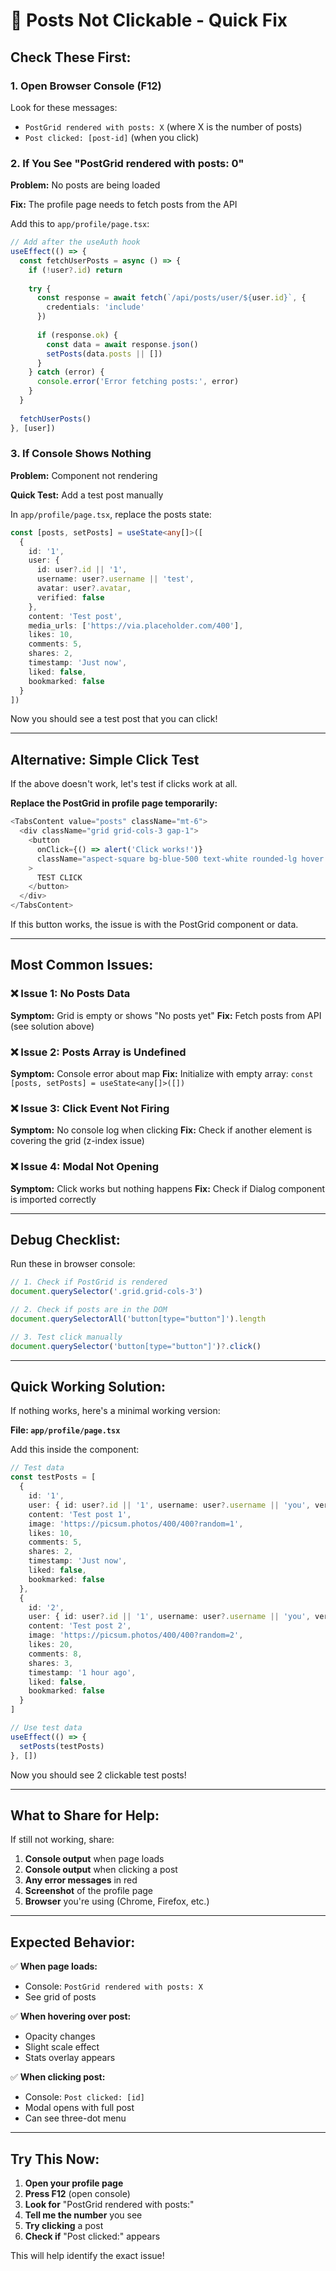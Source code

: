 # 🔧 Posts Not Clickable - Quick Fix

## **Check These First:**

### 1. **Open Browser Console** (F12)
Look for these messages:
- `PostGrid rendered with posts: X` (where X is the number of posts)
- `Post clicked: [post-id]` (when you click)

### 2. **If You See "PostGrid rendered with posts: 0"**
**Problem:** No posts are being loaded

**Fix:** The profile page needs to fetch posts from the API

Add this to `app/profile/page.tsx`:

```typescript
// Add after the useAuth hook
useEffect(() => {
  const fetchUserPosts = async () => {
    if (!user?.id) return
    
    try {
      const response = await fetch(`/api/posts/user/${user.id}`, {
        credentials: 'include'
      })
      
      if (response.ok) {
        const data = await response.json()
        setPosts(data.posts || [])
      }
    } catch (error) {
      console.error('Error fetching posts:', error)
    }
  }
  
  fetchUserPosts()
}, [user])
```

### 3. **If Console Shows Nothing**
**Problem:** Component not rendering

**Quick Test:** Add a test post manually

In `app/profile/page.tsx`, replace the posts state:

```typescript
const [posts, setPosts] = useState<any[]>([
  {
    id: '1',
    user: {
      id: user?.id || '1',
      username: user?.username || 'test',
      avatar: user?.avatar,
      verified: false
    },
    content: 'Test post',
    media_urls: ['https://via.placeholder.com/400'],
    likes: 10,
    comments: 5,
    shares: 2,
    timestamp: 'Just now',
    liked: false,
    bookmarked: false
  }
])
```

Now you should see a test post that you can click!

---

## **Alternative: Simple Click Test**

If the above doesn't work, let's test if clicks work at all.

**Replace the PostGrid in profile page temporarily:**

```typescript
<TabsContent value="posts" className="mt-6">
  <div className="grid grid-cols-3 gap-1">
    <button 
      onClick={() => alert('Click works!')}
      className="aspect-square bg-blue-500 text-white rounded-lg hover:bg-blue-600"
    >
      TEST CLICK
    </button>
  </div>
</TabsContent>
```

If this button works, the issue is with the PostGrid component or data.

---

## **Most Common Issues:**

### ❌ **Issue 1: No Posts Data**
**Symptom:** Grid is empty or shows "No posts yet"
**Fix:** Fetch posts from API (see solution above)

### ❌ **Issue 2: Posts Array is Undefined**
**Symptom:** Console error about map
**Fix:** Initialize with empty array: `const [posts, setPosts] = useState<any[]>([])`

### ❌ **Issue 3: Click Event Not Firing**
**Symptom:** No console log when clicking
**Fix:** Check if another element is covering the grid (z-index issue)

### ❌ **Issue 4: Modal Not Opening**
**Symptom:** Click works but nothing happens
**Fix:** Check if Dialog component is imported correctly

---

## **Debug Checklist:**

Run these in browser console:

```javascript
// 1. Check if PostGrid is rendered
document.querySelector('.grid.grid-cols-3')

// 2. Check if posts are in the DOM
document.querySelectorAll('button[type="button"]').length

// 3. Test click manually
document.querySelector('button[type="button"]')?.click()
```

---

## **Quick Working Solution:**

If nothing works, here's a minimal working version:

**File: `app/profile/page.tsx`**

Add this inside the component:

```typescript
// Test data
const testPosts = [
  {
    id: '1',
    user: { id: user?.id || '1', username: user?.username || 'you', verified: false },
    content: 'Test post 1',
    image: 'https://picsum.photos/400/400?random=1',
    likes: 10,
    comments: 5,
    shares: 2,
    timestamp: 'Just now',
    liked: false,
    bookmarked: false
  },
  {
    id: '2',
    user: { id: user?.id || '1', username: user?.username || 'you', verified: false },
    content: 'Test post 2',
    image: 'https://picsum.photos/400/400?random=2',
    likes: 20,
    comments: 8,
    shares: 3,
    timestamp: '1 hour ago',
    liked: false,
    bookmarked: false
  }
]

// Use test data
useEffect(() => {
  setPosts(testPosts)
}, [])
```

Now you should see 2 clickable test posts!

---

## **What to Share for Help:**

If still not working, share:

1. **Console output** when page loads
2. **Console output** when clicking a post
3. **Any error messages** in red
4. **Screenshot** of the profile page
5. **Browser** you're using (Chrome, Firefox, etc.)

---

## **Expected Behavior:**

✅ **When page loads:**
- Console: `PostGrid rendered with posts: X`
- See grid of posts

✅ **When hovering over post:**
- Opacity changes
- Slight scale effect
- Stats overlay appears

✅ **When clicking post:**
- Console: `Post clicked: [id]`
- Modal opens with full post
- Can see three-dot menu

---

## **Try This Now:**

1. **Open your profile page**
2. **Press F12** (open console)
3. **Look for** "PostGrid rendered with posts:"
4. **Tell me the number** you see
5. **Try clicking** a post
6. **Check if** "Post clicked:" appears

This will help identify the exact issue!
